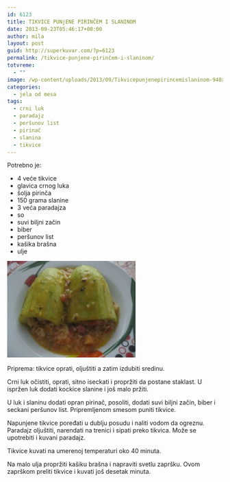 ```yaml
---
id: 6123
title: TIKVICE PUNjENE PIRINČEM I SLANINOM
date: 2013-09-23T05:46:17+00:00
author: mila
layout: post
guid: http://superkuvar.com/?p=6123
permalink: /tikvice-punjene-pirinčem-i-slaninom/
totvreme:
  - ""
image: /wp-content/uploads/2013/09/Tikvicepunjenepirincemislaninom-940x198.jpg
categories:
  - jela od mesa
tags:
  - crni luk
  - paradajz
  - peršunov list
  - pirinač
  - slanina
  - tikvice
---
```

Potrebno je:

  * 4 veće tikvice
  * glavica crnog luka
  * šolja pirinča
  * 150 grama slanine
  * 3 veća paradajza
  * so
  * suvi biljni začin
  * biber
  * peršunov list
  * kašika brašna
  * ulje

[<img class="alignnone size-medium wp-image-6124" src="/wp-content/uploads/2013/09/Tikvicepunjenepirincemislaninom-300x225.jpg" alt="Tikvicepunjenepirincemislaninom" width="300" height="225" />](/wp-content/uploads/2013/09/Tikvicepunjenepirincemislaninom.jpg)

Priprema: tikvice oprati, oljuštiti a zatim izdubiti sredinu.

Crni luk očistiti, oprati, sitno iseckati i propržiti da postane staklast. U ispržen luk dodati kockice slanine i još malo pržiti.

U luk i slaninu dodati opran pirinač, posoliti, dodati suvi biljni začin, biber i seckani peršunov list. Pripremljenom smesom puniti tikvice.

Napunjene tikvice poređati u dublju posudu i naliti vodom da ogreznu. Paradajz oljuštiti, narendati na trenici i sipati preko tikvica. Može se upotrebiti i kuvani paradajz.

Tikvice kuvati na umerenoj temperaturi oko 40 minuta.

Na malo ulja propržiti kašiku brašna i napraviti svetlu zapršku. Ovom zaprškom preliti tikvice i kuvati još desetak minuta.